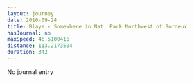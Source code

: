```yaml
---
layout: journey
date: 2010-09-24
title: Blaye - Somewhere in Nat. Park Northwest of Bordeux
hasJournal: no
maxSpeed: 46.5100416
distance: 113.2173504
duration: 342
---
```

No journal entry